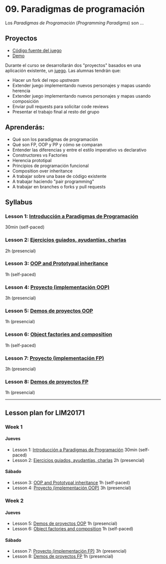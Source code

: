 # 09. Paradigmas de programación

Los _Paradigmas de Programación_ (_Programming Paradigms_) son ...

## Proyectos

* [Código fuente del juego](https://github.com/Laboratoria/game-oop)
* [Demo](https://laboratoria.github.io/game-oop/)

Durante el curso se desarrollarán dos "proyectos" basados en una aplicación
existente, un [juego](https://laboratoria.github.io/game-oop/). Las alumnas
tendrán que:

* Hacer un fork del repo _upstream_
* Extender juego implementando nuevos personajes y mapas usando herencia
* Extender juego implementando nuevos personajes y mapas usando composición
* Enviar pull requests para solicitar code reviews
* Presentar el trabajo final al resto del grupo

## Aprenderás:

* Qué son los paradigmas de programación
* Qué son FP, OOP y PP y cómo se comparan
* Entender las diferencias y entre el estilo imperativo vs declarativo
* Constructores vs Factories
* Herencia prototipal
* Principios de programación funcional
* Composition over inheritance
* A trabajar sobre una base de código existente
* A trabajar haciendo "pair programming"
* A trabajar en branches o forks y pull requests

## Syllabus

### Lesson 1: [Introducción a Paradigmas de Programación](01-intro)

30min (self-paced)

### Lesson 2: [Ejercicios guiados, ayudantías, charlas](02-guided-exercises)

2h (presencial)

### Lesson 3: [OOP and Prototypal inheritance](03-oop)

1h (self-paced)

### Lesson 4: [Proyecto (implementación OOP)](04-oop-project)

3h (presencial)

### Lesson 5: [Demos de proyectos OOP](05-oop-demos)

1h (presencial)

### Lesson 6: [Object factories and composition](06-composition)

1h (self-paced)

### Lesson 7: [Proyecto (implementación FP)](07-fp-project)

3h (presencial)

### Lesson 8: [Demos de proyectos FP](08-fp-demos)

1h (presencial)

* * *


## Lesson plan for LIM20171

### Week 1

#### Jueves

* Lesson 1: [Introducción a Paradigmas de Programación](01-intro)
  30min (self-paced)
* Lesson 2: [Ejercicios guiados, ayudantías, charlas](02-guided-exercises)
  2h (presencial)

#### Sábado

* Lesson 3: [OOP and Prototypal inheritance](03-oop) 1h (self-paced)
* Lesson 4: [Proyecto (implementación OOP)](04-oop-project) 3h (presencial)

### Week 2

#### Jueves

* Lesson 5: [Demos de proyectos OOP](05-oop-demos) 1h (presencial)
* Lesson 6: [Object factories and composition](06-composition) 1h (self-paced)

#### Sábado

* Lesson 7: [Proyecto (implementación FP)](07-fp-project) 3h (presencial)
* Lesson 8: [Demos de proyectos FP](08-fp-demos) 1h (presencial)
